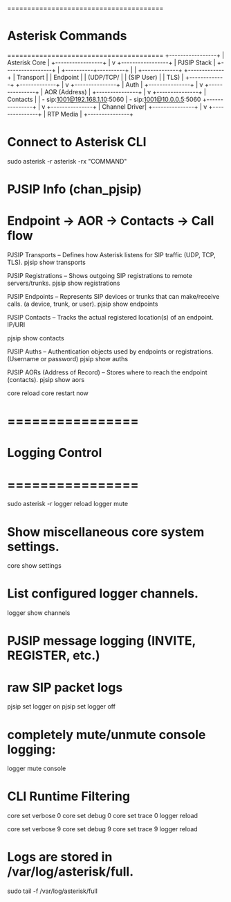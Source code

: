 =======================================
# Asterisk Commands
=======================================
          +-----------------+
          |   Asterisk Core |
          +-----------------+
                   |
                   v
          +-----------------+
          |   PJSIP Stack   |
          +-----------------+
                   |
        +----------+----------+
        |                     |
  +-------------+       +-------------+
  | Transport   |       | Endpoint    |
  | (UDP/TCP/   |       | (SIP User)  |
  |  TLS)       |       +-------------+
  +-------------+              |
                               v
                        +---------------+
                        | Auth          |
                        +---------------+
                               |
                               v
                        +---------------+
                        | AOR (Address) |
                        +---------------+
                               |
                               v
                        +---------------+
                        | Contacts      |
                        | - sip:1001@192.168.1.10:5060
                        | - sip:1001@10.0.0.5:5060
                        +---------------+
                               |
                               v
                        +---------------+
                        | Channel Driver|
                        +---------------+
                               |
                               v
                        +---------------+
                        |   RTP Media   |
                        +---------------+

# Connect to Asterisk CLI
sudo asterisk -r
asterisk -rx "COMMAND"

# PJSIP Info (chan_pjsip)
# Endpoint → AOR → Contacts → Call flow
PJSIP Transports – Defines how Asterisk listens for SIP traffic (UDP, TCP, TLS).
pjsip show transports

PJSIP Registrations – Shows outgoing SIP registrations to remote servers/trunks.
pjsip show registrations


PJSIP Endpoints – Represents SIP devices or trunks that can make/receive calls. (a device, trunk, or user).
pjsip show endpoints

PJSIP Contacts – Tracks the actual registered location(s) of an endpoint. IP/URI
<!-- Example: sip:120@172.25.10.240:64015 -->
pjsip show contacts

PJSIP Auths – Authentication objects used by endpoints or registrations. (Username or password)
pjsip show auths

PJSIP AORs (Address of Record) – Stores where to reach the endpoint (contacts).
pjsip show aors

core reload
core restart now

# ================
# Logging Control
# ================
sudo asterisk -r
logger reload
logger mute
# Show miscellaneous core system settings.
core show settings
# List configured logger channels.
logger show channels


# PJSIP message logging (INVITE, REGISTER, etc.)
# raw SIP packet logs
pjsip set logger on
pjsip set logger off

# completely mute/unmute console logging:
logger mute console

# CLI Runtime Filtering
core set verbose 0
core set debug 0
core set trace 0
logger reload

core set verbose 9
core set debug 9
core set trace 9
logger reload

# Logs are stored in /var/log/asterisk/full.
sudo tail -f /var/log/asterisk/full